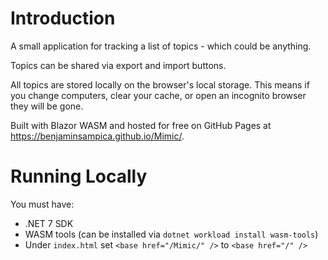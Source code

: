 # Introduction

A small application for tracking a list of topics - which could be anything.

Topics can be shared via export and import buttons.

All topics are stored locally on the browser's local storage. This means if you change computers, clear your cache, or open an incognito browser they will be gone.

Built with Blazor WASM and hosted for free on GitHub Pages at <https://benjaminsampica.github.io/Mimic/>.

# Running Locally

You must have:

- .NET 7 SDK
- WASM tools (can be installed via `dotnet workload install wasm-tools`)
- Under `index.html` set `<base href="/Mimic/" />` to `<base href="/" />`